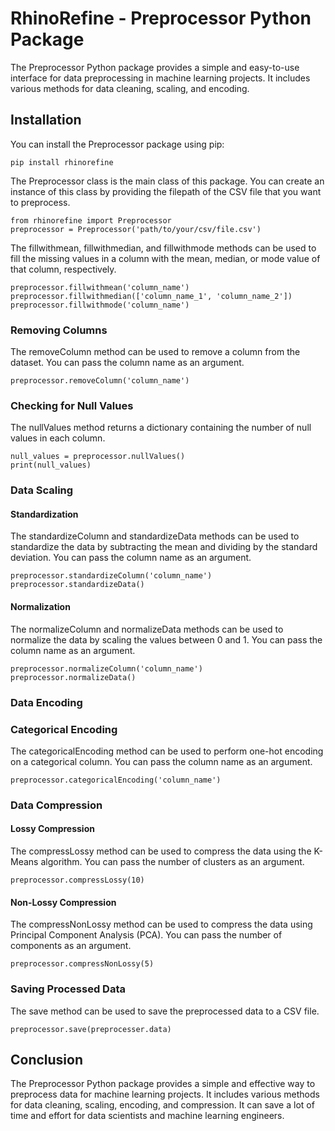 # RhinoRefine - Preprocessor Python Package

The Preprocessor Python package provides a simple and easy-to-use interface for data preprocessing in machine learning projects. It includes various methods for data cleaning, scaling, and encoding.

## Installation

You can install the Preprocessor package using pip:

`pip install rhinorefine`

The Preprocessor class is the main class of this package. You can create an instance of this class by providing the filepath of the CSV file that you want to preprocess.

```
from rhinorefine import Preprocessor
preprocessor = Preprocessor('path/to/your/csv/file.csv')
```

The fillwithmean, fillwithmedian, and fillwithmode methods can be used to fill the missing values in a column with the mean, median, or mode value of that column, respectively.

```
preprocessor.fillwithmean('column_name')
preprocessor.fillwithmedian(['column_name_1', 'column_name_2'])
preprocessor.fillwithmode('column_name')
```

### Removing Columns
The removeColumn method can be used to remove a column from the dataset. You can pass the column name as an argument.

```
preprocessor.removeColumn('column_name')
```

### Checking for Null Values
The nullValues method returns a dictionary containing the number of null values in each column.

```
null_values = preprocessor.nullValues()
print(null_values)
```

### Data Scaling

#### Standardization

The standardizeColumn and standardizeData methods can be used to standardize the data by subtracting the mean and dividing by the standard deviation. You can pass the column name as an argument.

```
preprocessor.standardizeColumn('column_name')
preprocessor.standardizeData()
```

#### Normalization
The normalizeColumn and normalizeData methods can be used to normalize the data by scaling the values between 0 and 1. You can pass the column name as an argument.

```
preprocessor.normalizeColumn('column_name')
preprocessor.normalizeData()
```

### Data Encoding

### Categorical Encoding
The categoricalEncoding method can be used to perform one-hot encoding on a categorical column. You can pass the column name as an argument.

```
preprocessor.categoricalEncoding('column_name')
```

### Data Compression

#### Lossy Compression
The compressLossy method can be used to compress the data using the K-Means algorithm. You can pass the number of clusters as an argument.

```
preprocessor.compressLossy(10)
```

#### Non-Lossy Compression
The compressNonLossy method can be used to compress the data using Principal Component Analysis (PCA). You can pass the number of components as an argument.

```
preprocessor.compressNonLossy(5)
```

### Saving Processed Data
The save method can be used to save the preprocessed data to a CSV file.

```
preprocessor.save(preprocesser.data)
```

## Conclusion

The Preprocessor Python package provides a simple and effective way to preprocess data for machine learning projects. It includes various methods for data cleaning, scaling, encoding, and compression. It can save a lot of time and effort for data scientists and machine learning engineers.